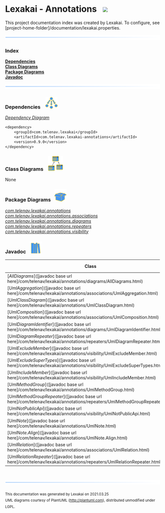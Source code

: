 # Lexakai - Annotations &nbsp;&nbsp;![](documentation/images/gears-48.png)

This project documentation index was created by Lexakai. To configure, see  
[project-home-folder]/documentation/lexakai.properties.

![](documentation/images/horizontal-line.png)

### Index


[**Dependencies**](#dependencies)  
[**Class Diagrams**](#class-diagrams)  
[**Package Diagrams**](#package-diagrams)  
[**Javadoc**](#javadoc)

![](documentation/images/horizontal-line.png)

[//]: # (start-user-text)



[//]: # (end-user-text)

### Dependencies <a name="dependencies"></a> &nbsp;&nbsp;  ![](documentation/images/dependencies-40.png)

[*Dependency Diagram*](documentation/diagrams/dependencies.svg)

    <dependency>
        <groupId>com.telenav.lexakai</groupId>
        <artifactId>com.telenav.lexakai-annotations</artifactId>
        <version>0.9.0</version>
    </dependency>

### Class Diagrams <a name="class-diagrams"></a> &nbsp; &nbsp;![](documentation/images/diagram-48.png)

None

### Package Diagrams <a name="package-diagrams"></a> &nbsp;&nbsp;![](documentation/images/box-40.png)

[*com.telenav.lexakai.annotations*](documentation/diagrams/com.telenav.lexakai.annotations.svg)  
[*com.telenav.lexakai.annotations.associations*](documentation/diagrams/com.telenav.lexakai.annotations.associations.svg)  
[*com.telenav.lexakai.annotations.diagrams*](documentation/diagrams/com.telenav.lexakai.annotations.diagrams.svg)  
[*com.telenav.lexakai.annotations.repeaters*](documentation/diagrams/com.telenav.lexakai.annotations.repeaters.svg)  
[*com.telenav.lexakai.annotations.visibility*](documentation/diagrams/com.telenav.lexakai.annotations.visibility.svg)  

### Javadoc <a name="javadoc"></a> &nbsp;&nbsp;![](documentation/images/books-40.png)

| Class | Documentation Sections |
|---|---|
| [*AllDiagrams*]([javadoc base url here]/com/telenav/lexakai/annotations/diagrams/AllDiagrams.html) |  |  
| [*UmlAggregation*]([javadoc base url here]/com/telenav/lexakai/annotations/associations/UmlAggregation.html) |  |  
| [*UmlClassDiagram*]([javadoc base url here]/com/telenav/lexakai/annotations/UmlClassDiagram.html) |  |  
| [*UmlComposition*]([javadoc base url here]/com/telenav/lexakai/annotations/associations/UmlComposition.html) |  |  
| [*UmlDiagramIdentifier*]([javadoc base url here]/com/telenav/lexakai/annotations/diagrams/UmlDiagramIdentifier.html) |  |  
| [*UmlDiagramRepeater*]([javadoc base url here]/com/telenav/lexakai/annotations/repeaters/UmlDiagramRepeater.html) |  |  
| [*UmlExcludeMember*]([javadoc base url here]/com/telenav/lexakai/annotations/visibility/UmlExcludeMember.html) |  |  
| [*UmlExcludeSuperTypes*]([javadoc base url here]/com/telenav/lexakai/annotations/visibility/UmlExcludeSuperTypes.html) |  |  
| [*UmlIncludeMember*]([javadoc base url here]/com/telenav/lexakai/annotations/visibility/UmlIncludeMember.html) |  |  
| [*UmlMethodGroup*]([javadoc base url here]/com/telenav/lexakai/annotations/UmlMethodGroup.html) |  |  
| [*UmlMethodGroupRepeater*]([javadoc base url here]/com/telenav/lexakai/annotations/repeaters/UmlMethodGroupRepeater.html) |  |  
| [*UmlNotPublicApi*]([javadoc base url here]/com/telenav/lexakai/annotations/visibility/UmlNotPublicApi.html) |  |  
| [*UmlNote*]([javadoc base url here]/com/telenav/lexakai/annotations/UmlNote.html) |  |  
| [*UmlNote.Align*]([javadoc base url here]/com/telenav/lexakai/annotations/UmlNote.Align.html) |  |  
| [*UmlRelation*]([javadoc base url here]/com/telenav/lexakai/annotations/associations/UmlRelation.html) |  |  
| [*UmlRelationRepeater*]([javadoc base url here]/com/telenav/lexakai/annotations/repeaters/UmlRelationRepeater.html) |  |  

[//]: # (start-user-text)



[//]: # (end-user-text)

<br/>

![](documentation/images/horizontal-line.png)

<sub>This documentation was generated by Lexakai on 2021.03.25</sub>    
<sub>UML diagrams courtesy of PlantUML (http://plantuml.com), distributed unmodified under LGPL.</sub>

